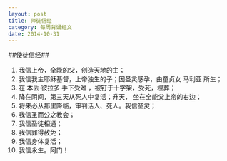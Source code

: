 ```yaml
---
layout: post
title: 师徒信经
category: 每周背诵经文 
date: 2014-10-31
---
```


##使徒信经##

1. 我信上帝，全能的父，创造天地的主；
2. 我信我主耶稣基督，上帝独生的子；因圣灵感孕，由童贞女 马利亚 所生；
3. 在 本丢·彼拉多 手下受难 ，被钉于十字架，受死，埋葬；
4. 降在阴间，第三天从死人中复活；升天， 坐在全能父上帝的右边；
5. 将来必从那里降临，审判活人、死人。我信圣灵；
6. 我信圣而公之教会；
7. 我信圣徒相通；
8. 我信罪得赦免；
9. 我信身体复活；
10. 我信永生。阿门！
